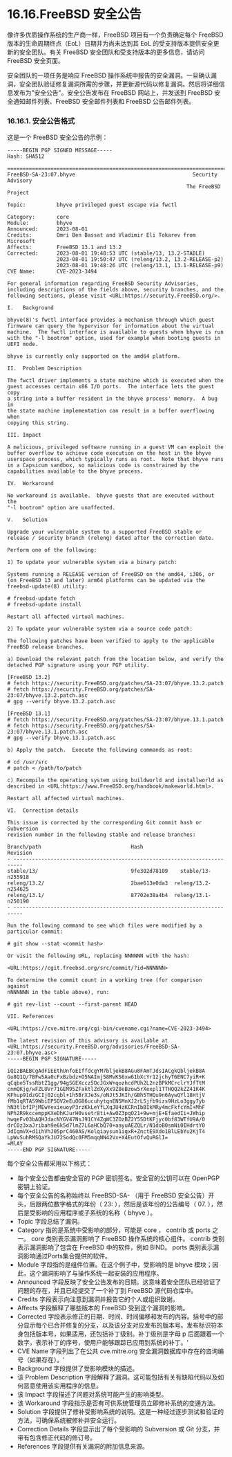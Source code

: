 # 16.16.FreeBSD 安全公告

像许多优质操作系统的生产商一样，FreeBSD 项目有一个负责确定每个 FreeBSD 版本的生命周期终点（EoL）日期并为尚未达到其 EoL 的受支持版本提供安全更新的安全团队。有关 FreeBSD 安全团队和受支持版本的更多信息，请访问 FreeBSD 安全页面。

安全团队的一项任务是响应 FreeBSD 操作系统中报告的安全漏洞。一旦确认漏洞，安全团队验证修复漏洞所需的步骤，并更新源代码以修复漏洞。然后将详细信息发布为"安全公告"。安全公告发布在 FreeBSD 网站上，并发送到 FreeBSD 安全通知邮件列表、FreeBSD 安全邮件列表和 FreeBSD 公告邮件列表。

### 16.16.1. 安全公告格式

这是一个 FreeBSD 安全公告的示例：

```
-----BEGIN PGP SIGNED MESSAGE-----
Hash: SHA512

=============================================================================
FreeBSD-SA-23:07.bhyve                                      Security Advisory
                                                          The FreeBSD Project

Topic:          bhyve privileged guest escape via fwctl

Category:       core
Module:         bhyve
Announced:      2023-08-01
Credits:        Omri Ben Bassat and Vladimir Eli Tokarev from Microsoft
Affects:        FreeBSD 13.1 and 13.2
Corrected:      2023-08-01 19:48:53 UTC (stable/13, 13.2-STABLE)
                2023-08-01 19:50:47 UTC (releng/13.2, 13.2-RELEASE-p2)
                2023-08-01 19:48:26 UTC (releng/13.1, 13.1-RELEASE-p9)
CVE Name:       CVE-2023-3494

For general information regarding FreeBSD Security Advisories,
including descriptions of the fields above, security branches, and the
following sections, please visit <URL:https://security.FreeBSD.org/>.

I.   Background

bhyve(8)'s fwctl interface provides a mechanism through which guest
firmware can query the hypervisor for information about the virtual
machine.  The fwctl interface is available to guests when bhyve is run
with the "-l bootrom" option, used for example when booting guests in
UEFI mode.

bhyve is currently only supported on the amd64 platform.

II.  Problem Description

The fwctl driver implements a state machine which is executed when the
guest accesses certain x86 I/O ports.  The interface lets the guest copy
a string into a buffer resident in the bhyve process' memory.  A bug in
the state machine implementation can result in a buffer overflowing when
copying this string.

III. Impact

A malicious, privileged software running in a guest VM can exploit the
buffer overflow to achieve code execution on the host in the bhyve
userspace process, which typically runs as root.  Note that bhyve runs
in a Capsicum sandbox, so malicious code is constrained by the
capabilities available to the bhyve process.

IV.  Workaround

No workaround is available.  bhyve guests that are executed without the
"-l bootrom" option are unaffected.

V.   Solution

Upgrade your vulnerable system to a supported FreeBSD stable or
release / security branch (releng) dated after the correction date.

Perform one of the following:

1) To update your vulnerable system via a binary patch:

Systems running a RELEASE version of FreeBSD on the amd64, i386, or
(on FreeBSD 13 and later) arm64 platforms can be updated via the
freebsd-update(8) utility:

# freebsd-update fetch
# freebsd-update install

Restart all affected virtual machines.

2) To update your vulnerable system via a source code patch:

The following patches have been verified to apply to the applicable
FreeBSD release branches.

a) Download the relevant patch from the location below, and verify the
detached PGP signature using your PGP utility.

[FreeBSD 13.2]
# fetch https://security.FreeBSD.org/patches/SA-23:07/bhyve.13.2.patch
# fetch https://security.FreeBSD.org/patches/SA-23:07/bhyve.13.2.patch.asc
# gpg --verify bhyve.13.2.patch.asc

[FreeBSD 13.1]
# fetch https://security.FreeBSD.org/patches/SA-23:07/bhyve.13.1.patch
# fetch https://security.FreeBSD.org/patches/SA-23:07/bhyve.13.1.patch.asc
# gpg --verify bhyve.13.1.patch.asc

b) Apply the patch.  Execute the following commands as root:

# cd /usr/src
# patch < /path/to/patch

c) Recompile the operating system using buildworld and installworld as
described in <URL:https://www.FreeBSD.org/handbook/makeworld.html>.

Restart all affected virtual machines.

VI.  Correction details

This issue is corrected by the corresponding Git commit hash or Subversion
revision number in the following stable and release branches:

Branch/path                             Hash                     Revision
- -------------------------------------------------------------------------
stable/13/                              9fe302d78109    stable/13-n255918
releng/13.2/                            2bae613e0da3  releng/13.2-n254625
releng/13.1/                            87702e38a4b4  releng/13.1-n250190
- -------------------------------------------------------------------------

Run the following command to see which files were modified by a
particular commit:

# git show --stat <commit hash>

Or visit the following URL, replacing NNNNNN with the hash:

<URL:https://cgit.freebsd.org/src/commit/?id=NNNNNN>

To determine the commit count in a working tree (for comparison against
nNNNNNN in the table above), run:

# git rev-list --count --first-parent HEAD

VII. References

<URL:https://cve.mitre.org/cgi-bin/cvename.cgi?name=CVE-2023-3494>

The latest revision of this advisory is available at
<URL:https://security.FreeBSD.org/advisories/FreeBSD-SA-23:07.bhyve.asc>
-----BEGIN PGP SIGNATURE-----

iQIzBAEBCgAdFiEEthUnfoEIffdcgYM7bljekB8AGu8FAmTJdsIACgkQbljekB8A
Gu8Q1Q/7BFw5Aa0cFxBzbdz+O5NAImj58MvKS6xw61bXcYr12jchyT6ENC7yiR+K
qCqbe5TssRbtZ1gg/94gSGEXccz5OcJGxW+qozhcdPUh2L2nzBPkMCrclrYJfTtM
cnmQKjg/wFZLUVr71GEM95ZFaktlZdXyXx9Z8eBzow5rXexpl1TTHQQ2kZZ41K4K
KFhup91dzGCIj02cqbl+1h5BrXJe3s/oNJt5JKIh/GBh5THQu9n6AywQYl18HtjV
fMb1qRTAS9WbiEP5QV2eEuOG86ucuhytqnEN5MnXJ2rLSjfb9izs9HzLo3ggy7yb
hN3tlbfIPjMEwYexieuoyP3rzKkLeYfLXqJU4zKCRnIbBIkMRy4mcFkfcYmI+MhF
NPh2R9kccemppKXeDhKJurH0vsetr8ti+AwOZ3pgO21+9w+mjE+EfaedIi+JWhip
hwqeFv03bAQHJdacNYGV47NsJ91CY4ZgWC3ZOzBZ2Y5SDtKFjyc0bf83WTfU9A/0
drC0z3xaJribah9e6k5d7lmZ7L6aHCbQ70+aayuAEZQLr/N1doB0smNi0IHdrtY0
JdIqmVX+d1ihVhJ05prC460AS/Kolqiaysun1igxR+ZnctE9Xdo1BlLEbYu2KjT4
LpWvSuhRMSQaYkJU72SodQc0FM5mqqNN42Vx+X4EutOfvQuRGlI=
=MlAY
-----END PGP SIGNATURE-----
```

每个安全公告都采用以下格式：

* 每个安全公告都由安全官的 PGP 密钥签名。安全官的公钥可以在 OpenPGP 密钥上验证。
* 每个安全公告的名称始终以 FreeBSD-SA- （用于 FreeBSD 安全公告）开头，后跟两位数字格式的年份（ 23: ），然后是该年份的公告编号（ 07. ），然后是受影响的应用程序或子系统的名称（ bhyve ）。
* Topic 字段总结了漏洞。
* Category 指的是系统中受影响的部分，可能是 core ， contrib 或 ports 之一。 core 类别表示漏洞影响了 FreeBSD 操作系统的核心组件。 contrib 类别表示漏洞影响了包含在 FreeBSD 中的软件，例如 BIND。 ports 类别表示漏洞影响通过Ports集合提供的软件。
* Module 字段指的是组件位置。在这个例子中，受影响的是 bhyve 模块；因此，这个漏洞影响了与操作系统一起安装的应用程序。
* Announced 字段反映了安全公告发布的日期。这意味着安全团队已经验证了问题的存在，并且已经提交了一个补丁到 FreeBSD 源代码仓库中。
* Credits 字段表示向注意到漏洞并报告它的个人或组织致谢。
* Affects 字段解释了哪些版本的 FreeBSD 受到这个漏洞的影响。
* Corrected 字段表示修正的日期、时间、时间偏移和发布的内容。括号中的部分显示每个已合并修复的分支，以及该分支对应发布的版本号。发布标识符本身包括版本号，如果适用，还包括补丁级别。补丁级别是字母 p 后面跟着一个数字，表示补丁的序号，使用户能够跟踪已应用到系统的补丁。'
* CVE Name 字段列出了在公共 cve.mitre.org 安全漏洞数据库中存在的咨询编号（如果存在）。'
* Background 字段提供了受影响模块的描述。
* 该 Problem Description 字段解释了漏洞。这可能包括有关有缺陷代码以及如何恶意使用该实用程序的信息。
* 该 Impact 字段描述了问题对系统可能产生的影响类型。
* 该 Workaround 字段指示是否有可供系统管理员立即修补系统的变通方法。
* Solution 字段提供了修补受影响系统的说明。这是一种经过逐步测试和验证的方法，可确保系统被修补并安全运行。
* Correction Details 字段显示出了每个受影响的 Subversion 或 Git 分支，并带有包含修正代码的修订号。
* References 字段提供有关漏洞的附加信息来源。
